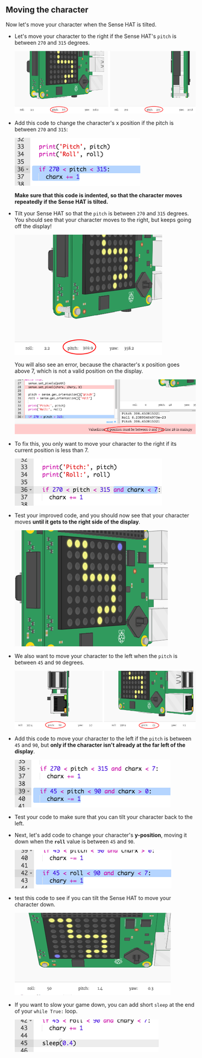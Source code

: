 ## Moving the character

Now let's move your character when the Sense HAT is tilted.

+ Let's move your character to the right if the Sense HAT's `pitch` is between `270` and `315` degrees.
    
    ![skärmdump](images/tightrope-right-values.png)

+ Add this code to change the character's x position if the pitch is between `270` and `315`:
    
    ![skärmdump](images/tightrope-charx-plus.png)
    
    **Make sure that this code is indented, so that the character moves repeatedly if the Sense HAT is tilted.**

+ Tilt your Sense HAT so that the `pitch` is between `270` and `315` degrees. You should see that your character moves to the right, but keeps going off the display!
    
    ![skärmdump](images/tightrope-charx-test-bug.png)
    
    You will also see an error, because the character's x position goes above 7, which is not a valid position on the display.
    
    ![skärmdump](images/tightrope-charx-test-error.png)

+ To fix this, you only want to move your character to the right if its current position is less than 7.
    
    ![skärmdump](images/tightrope-charx-test-fix.png)

+ Test your improved code, and you should now see that your character moves **until it gets to the right side of the display**.
    
    ![skärmdump](images/tightrope-charx-test2.png)

+ We also want to move your character to the left when the `pitch` is between `45` and `90` degrees.
    
    ![skärmdump](images/tightrope-left-values.png)

+ Add this code to move your character to the left if the `pitch` is between `45` and `90`, but **only if the character isn't already at the far left of the display**.
    
    ![skärmdump](images/tightrope-charx-minus.png)

+ Test your code to make sure that you can tilt your character back to the left.

+ Next, let's add code to change your character's **y-position**, moving it down when the **`roll`** value is between `45` and `90`.
    
    ![skärmdump](images/tightrope-chary-plus.png)

+ test this code to see if you can tilt the Sense HAT to move your character down.
    
    ![skärmdump](images/tightrope-chary-plus-test.png)

+ If you want to slow your game down, you can add short `sleep` at the end of your `while True:` loop.
    
    ![skärmdump](images/tightrope-sleep.png)